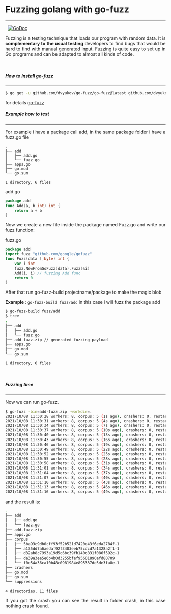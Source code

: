 # Fuzzing golang with go-fuzz
 ---
 &nbsp;
[![GoDoc](https://godoc.org/github.com/google/gofuzz?status.svg)](https://godoc.org/github.com/google/gofuzz)
 

 
 <p style="text-align: justify; letter-spacing: 0.002em;">
Fuzzing is a testing technique that loads our program with random data. It is <b>complementary to the usual testing</b> developers to find bugs that would be hard to find with manual generated input. Fuzzing is quite easy to set up in Go programs and can be adapted to almost all kinds of code.
</p>

&nbsp;

##### How to install go-fuzz
---

```sh
$ go get -u github.com/dvyukov/go-fuzz/go-fuzz@latest github.com/dvyukov/go-fuzz/go-fuzz-build@latest
```


for details [go-fuzz](https://github.com/dvyukov/go-fuzz)
&nbsp;
&nbsp;

##### Example how to test 
---
 <p style="text-align: justify; letter-spacing: 0.002em;">
For example i have a package call add, in the same package folder i have a fuzz.go file 
</p>

```
.
├── add 
│   ├── add.go
│   └── fuzz.go
├── apps.go
├── go.mod
└── go.sum

1 directory, 6 files
```

add.go
```go
package add
func Add(a, b int) int {
	return a + b
}
```

 <p style="text-align: justify; letter-spacing: 0.002em;">
Now we create a new file inside the package named Fuzz.go and write our fuzz function:
</p>

fuzz.go

```go
package add
import fuzz "github.com/google/gofuzz"
func Fuzz(data []byte) int {
	var i int
	fuzz.NewFromGoFuzz(data).Fuzz(&i)
	Add(i, i) // fuzzing Add func
	return 0
}
```

<p style="text-align: justify; letter-spacing: 0.002em;">
After that run go-fuzz-build  projectname/package to make the magic blob</p>

<b>Example </b>: `go-fuzz-build fuzz/add` in this case i will fuzz the package add
	
```sh
$ go-fuzz-build fuzz/add
$ tree
.
├── add
│   ├── add.go
│   └── fuzz.go
├── add-fuzz.zip // generated fuzzing payload
├── apps.go
├── go.mod
└── go.sum

1 directory, 6 files
```
&nbsp;
##### Fuzzing time
----
Now we can run go-fuzz.

```sh
$ go-fuzz -bin=add-fuzz.zip -workdir=.
2021/10/08 11:30:28 workers: 8, corpus: 5 (1s ago), crashers: 0, restarts: 1/0, execs: 0 (0/sec), cover: 0, uptime: 3s
2021/10/08 11:30:31 workers: 8, corpus: 5 (4s ago), crashers: 0, restarts: 1/0, execs: 0 (0/sec), cover: 141, uptime: 6s
2021/10/08 11:30:34 workers: 8, corpus: 5 (7s ago), crashers: 0, restarts: 1/4001, execs: 72020 (8001/sec), cover: 141, uptime: 9s
2021/10/08 11:30:37 workers: 8, corpus: 5 (10s ago), crashers: 0, restarts: 1/5690, execs: 170725 (14225/sec), cover: 141, uptime: 12s
2021/10/08 11:30:40 workers: 8, corpus: 5 (13s ago), crashers: 0, restarts: 1/6748, execs: 263194 (17545/sec), cover: 141, uptime: 15s
2021/10/08 11:30:43 workers: 8, corpus: 5 (16s ago), crashers: 0, restarts: 1/7546, execs: 362210 (20122/sec), cover: 141, uptime: 18s
2021/10/08 11:30:46 workers: 8, corpus: 5 (19s ago), crashers: 0, restarts: 1/8196, execs: 458981 (21855/sec), cover: 141, uptime: 21s
2021/10/08 11:30:49 workers: 8, corpus: 5 (22s ago), crashers: 0, restarts: 1/8267, execs: 553911 (23079/sec), cover: 141, uptime: 24s
2021/10/08 11:30:52 workers: 8, corpus: 5 (25s ago), crashers: 0, restarts: 1/8480, execs: 652979 (24183/sec), cover: 141, uptime: 27s
2021/10/08 11:30:55 workers: 8, corpus: 5 (28s ago), crashers: 0, restarts: 1/8644, execs: 752059 (25068/sec), cover: 141, uptime: 30s
2021/10/08 11:30:58 workers: 8, corpus: 5 (31s ago), crashers: 0, restarts: 1/8685, execs: 851210 (25793/sec), cover: 141, uptime: 33s
2021/10/08 11:31:01 workers: 8, corpus: 5 (34s ago), crashers: 0, restarts: 1/8877, execs: 949880 (26385/sec), cover: 141, uptime: 36s
2021/10/08 11:31:04 workers: 8, corpus: 5 (37s ago), crashers: 0, restarts: 1/9041, execs: 1048803 (26892/sec), cover: 141, uptime: 39s
2021/10/08 11:31:07 workers: 8, corpus: 5 (40s ago), crashers: 0, restarts: 1/9092, execs: 1145632 (27276/sec), cover: 141, uptime: 42s
2021/10/08 11:31:10 workers: 8, corpus: 5 (43s ago), crashers: 0, restarts: 1/9193, execs: 1241160 (27581/sec), cover: 141, uptime: 45s
2021/10/08 11:31:13 workers: 8, corpus: 5 (46s ago), crashers: 0, restarts: 1/9279, execs: 1336216 (27837/sec), cover: 141, uptime: 48s
2021/10/08 11:31:16 workers: 8, corpus: 5 (49s ago), crashers: 0, restarts: 1/9209, execs: 1436755 (28171/sec), cover: 141, uptime: 51s
```

and the result is:

```sh
.
├── add
│   ├── add.go
│   └── fuzz.go
├── add-fuzz.zip
├── apps.go
├── corpus
│   ├── 5ba93c9db0cff93f52b521d7420e43f6eda2784f-1
│   ├── a135dd7a6aedaf92f3483eeb75cdcd7a1328a2f1-1
│   ├── d32ab8c7993a19d5c6bc39fb140c831f086f592c-1
│   ├── da39a3ee5e6b4b0d3255bfef95601890afd80709
│   └── f0e54a36ca10b48c0981984e895337de5de3fa8e-1
├── crashers
├── go.mod
├── go.sum
└── suppressions

4 directories, 11 files
```

<p style="text-align: justify; letter-spacing: 0.002em;">
If you got the crash you can see the result in folder crash, in this case  nothing crash found.	
</p>